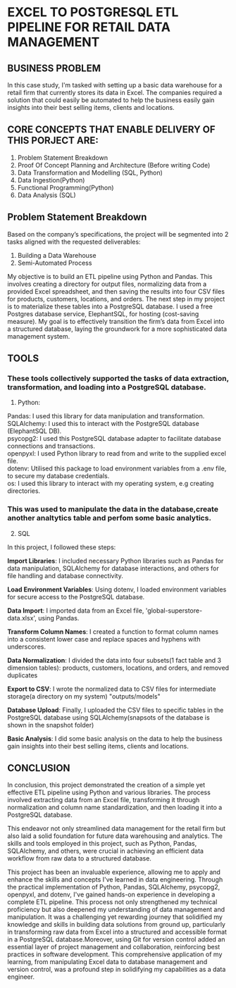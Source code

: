 # EXCEL TO POSTGRESQL ETL PIPELINE FOR RETAIL DATA MANAGEMENT

## BUSINESS PROBLEM

In this case study, I'm tasked with setting up a basic data warehouse for a retail firm that currently stores its data in Excel. The companies required a solution that could easily be automated to help the business easily gain insights into their best selling items, clients and locations. 

## CORE CONCEPTS THAT ENABLE DELIVERY OF THIS PORJECT ARE:

1) Problem Statement Breakdown
2) Proof Of Concept Planning and Architecture (Before writing Code)
3) Data Transformation and Modelling (SQL, Python)
4) Data Ingestion(Python)
5) Functional Programming(Python)
6) Data Analysis (SQL)

## Problem Statement Breakdown

Based on the company’s specifications, the project will be segmented into 2 tasks aligned with the requested deliverables:

1) Building a Data Warehouse
2) Semi-Automated Process

 My objective is to build an ETL pipeline using Python and Pandas. This involves creating a directory for output files, normalizing data from a provided Excel spreadsheet, and then saving the results into four CSV files for products, customers, locations, and orders. The next step in my project is to materialize these tables into a PostgreSQL database. I used a free Postgres database service, ElephantSQL, for hosting (cost-saving measure). My goal is to effectively transition the firm’s data from Excel into a structured database, laying the groundwork for a more sophisticated data management system.


## TOOLS 

### These tools collectively supported the tasks of data extraction, transformation, and loading into a PostgreSQL database.

1) Python: 

Pandas: I used this library for data manipulation and transformation.  
SQLAlchemy: I used this to interact with the PostgreSQL database (ElephantSQL DB).  
psycopg2: I used this PostgreSQL database adapter to facilitate database connections and transactions.  
openpyxl: I used Python library to read from and write to the supplied excel file.  
dotenv: Utilised this package to load environment variables from a .env file, to secure my database credentials.  
os: I used this library to interact with my operating system, e.g creating directories.

### This was used to manipulate the data in the database,create another analtytics table and perfom some basic analytics.

2) SQL 

In this project, I followed these steps:

**Import Libraries**: I included necessary Python libraries such as Pandas for data manipulation, SQLAlchemy for database interactions, and others for file handling and database connectivity.

**Load Environment Variables**: Using dotenv, I loaded environment variables for secure access to the PostgreSQL database.

**Data Import**: I imported data from an Excel file, 'global-superstore-data.xlsx', using Pandas.

**Transform Column Names**: I created a function to format column names into a consistent lower case and replace spaces and hyphens with underscores.

**Data Normalization**: I divided the data into four subsets(1 fact table and 3 dimension tables): products, customers, locations, and orders, and removed duplicates

**Export to CSV**: I wrote the normalized data to CSV files for intermediate storage(a directory on my system) "outputs/models"

**Database Upload**: Finally, I uploaded the CSV files to specific tables in the PostgreSQL database using SQLAlchemy(snapsots of the database is shown in the snapshot folder)

**Basic Analysis**: I did some basic analysis on the data to help the business gain insights into their best selling items, clients and locations.


## CONCLUSION

In conclusion, this project demonstrated the creation of a simple yet effective ETL pipeline using Python and various libraries. The process involved extracting data from an Excel file, transforming it through normalization and column name standardization, and then loading it into a PostgreSQL database. 

This endeavor not only streamlined data management for the retail firm but also laid a solid foundation for future data warehousing and analytics. The skills and tools employed in this project, such as Python, Pandas, SQLAlchemy, and others, were crucial in achieving an efficient data workflow from raw data to a structured database. 

This project has been an invaluable experience, allowing me to apply and enhance the skills and concepts I've learned in data engineering. Through the practical implementation of Python, Pandas, SQLAlchemy, psycopg2, openpyxl, and dotenv, I've gained hands-on experience in developing a complete ETL pipeline. This process not only strengthened my technical proficiency but also deepened my understanding of data management and manipulation. It was a challenging yet rewarding journey that solidified my knowledge and skills in building data solutions from ground up, particularly in transforming raw data from Excel into a structured and accessible format in a PostgreSQL database.Moreover, using Git for version control added an essential layer of project management and collaboration, reinforcing best practices in software development. This comprehensive application of my learning, from manipulating Excel data to database management and version control, was a profound step in solidifying my capabilities as a data engineer.


